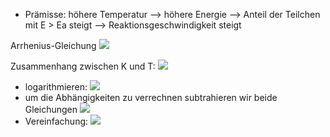 - Prämisse: höhere Temperatur --> höhere Energie --> Anteil der Teilchen mit E > Ea steigt --> Reaktionsgeschwindigkeit steigt 

Arrhenius-Gleichung
![](Pasted%20image%2020240712170638.png)


Zusammenhang zwischen K und T:
![](Pasted%20image%2020240712171150.png)
- logarithmieren:
![](Pasted%20image%2020240712171233.png)
- um die Abhängigkeiten zu verrechnen subtrahieren wir beide Gleichungen 
![](Pasted%20image%2020240712171326.png)
- Vereinfachung:
![](Pasted%20image%2020240712171530.png)
